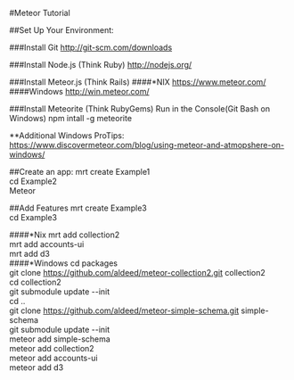 #Meteor Tutorial

##Set Up Your Environment:

###Install Git
http://git-scm.com/downloads

###Install Node.js (Think Ruby)
http://nodejs.org/

###Install Meteor.js (Think Rails)
####*NIX
https://www.meteor.com/
####Windows
http://win.meteor.com/

###Install Meteorite (Think RubyGems)
Run in the Console(Git Bash on Windows)
npm intall -g meteorite

**Additional Windows ProTips: https://www.discovermeteor.com/blog/using-meteor-and-atmopshere-on-windows/


##Create an app:
mrt create Example1  
cd Example2  
Meteor  

##Add Features
mrt create Example3  
cd Example3  

####*Nix
mrt add collection2  
mrt add accounts-ui  
mrt add d3  
####*Windows
cd packages  
git clone https://github.com/aldeed/meteor-collection2.git collection2  
cd collection2  
git submodule update --init  
cd ..  
git clone https://github.com/aldeed/meteor-simple-schema.git simple-schema  
git submodule update --init  
meteor add simple-schema  
meteor add collection2  
meteor add accounts-ui  
meteor add d3
